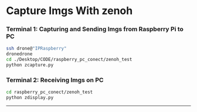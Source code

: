 # Capture Imgs With zenoh

### Terminal 1: Capturing and Sending Imgs from Raspberry Pi to PC
```bash
ssh drone@"IPRaspberry"
dronedrone
cd ./Desktop/CODE/raspberry_pc_conect/zenoh_test
python zcapture.py
```

### Terminal 2: Receiving Imgs on PC
```bash
cd raspberry_pc_conect/zenoh_test
python zdisplay.py
```
-------------------------------
